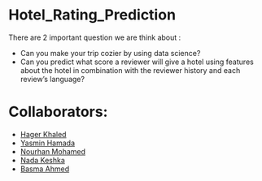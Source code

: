 # Hotel_Rating_Prediction

There are 2 important question we are think about :
 - Can you make your trip cozier by using data science?
 - Can you predict what score a reviewer will give a hotel using features about the hotel in combination with the reviewer history and each review’s language?


# Collaborators:
- <a href="https://github.com/hagerkhaledabdelmonem">Hager Khaled</a><br>
- <a href="https://github.com/YasminHamada">Yasmin Hamada</a><br>
- <a href="https://github.com/Nourhan613">Nourhan Mohamed</a><br>
- <a href="https://github.com/nadakeshka">Nada Keshka</a><br>
- <a href="https://github.com/Basma-Ahmed24">Basma Ahmed</a><br>
